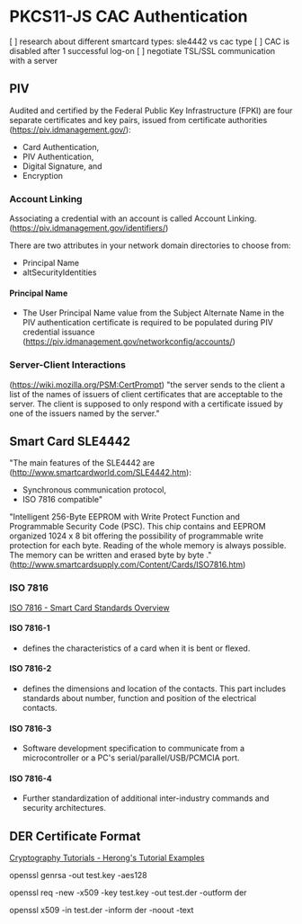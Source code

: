 # PKCS11-JS CAC Authentication

[ ] research about different smartcard types: sle4442 vs cac type
[ ] CAC is disabled after 1 successful log-on
[ ] negotiate TSL/SSL communication with a server

## PIV
Audited and certified by the Federal Public Key Infrastructure (FPKI) are four separate certificates and key pairs, issued from certificate authorities (https://piv.idmanagement.gov/): 

 * Card Authentication, 
 * PIV Authentication, 
 * Digital Signature, and 
 * Encryption

### Account Linking
Associating a credential with an account is called Account Linking. (https://piv.idmanagement.gov/identifiers/)

There are two attributes in your network domain directories to choose from:

 * Principal Name 
 * altSecurityIdentities 

#### Principal Name
 * The User Principal Name value from the Subject Alternate Name in the PIV authentication certificate is required to be populated during PIV credential issuance (https://piv.idmanagement.gov/networkconfig/accounts/)

### Server-Client Interactions
(https://wiki.mozilla.org/PSM:CertPrompt)
"the server sends to the client a list of the names of issuers of client certificates that are acceptable to the server. The client is supposed to only respond with a certificate issued by one of the issuers named by the server."


## Smart Card SLE4442
"The main features of the SLE4442 are (http://www.smartcardworld.com/SLE4442.htm):
 * Synchronous communication protocol,
 * ISO 7816 compatible"
 
"Intelligent 256-Byte EEPROM with Write Protect Function and Programmable Security Code (PSC). This chip contains and EEPROM organized 1024 x 8 bit offering the possibility of programmable write protection for each byte. Reading of the whole memory is always possible. The memory can be written and erased byte by byte ." (http://www.smartcardsupply.com/Content/Cards/ISO7816.htm)

### ISO 7816
[ISO 7816 - Smart Card Standards Overview](http://www.smartcardsupply.com/Content/Cards/7816standard.htm)

#### ISO 7816-1 
 * defines the characteristics of a card when it is bent or flexed.

#### ISO 7816-2 
 * defines the dimensions and location of the contacts. This part includes standards about number, function and position of the electrical contacts.
 
#### ISO 7816-3 
 * Software development specification to communicate from a microcontroller or a PC's serial/parallel/USB/PCMCIA port.
 
#### ISO 7816-4
 * Further standardization of additional inter-industry commands and security architectures.
 
## DER Certificate Format
[Cryptography Tutorials - Herong's Tutorial Examples](http://www.herongyang.com/Cryptography/Certificate-Format-OpenSSL-View-in-DER-and-PEM.html)

openssl genrsa -out test.key -aes128

openssl req -new -x509 -key test.key -out test.der -outform der

openssl x509 -in test.der -inform der -noout -text